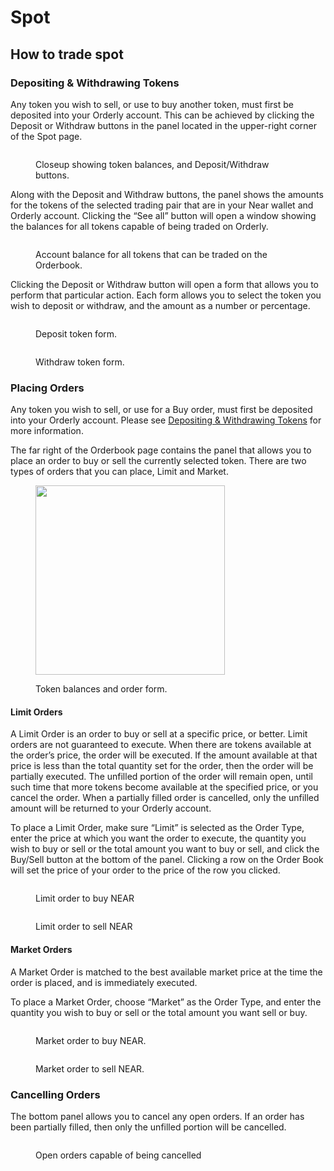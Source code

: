 # Spot

## How to trade spot

### Depositing & Withdrawing Tokens

Any token you wish to sell, or use to buy another token, must first be deposited into your Orderly account. This can be achieved by clicking the Deposit or Withdraw buttons in the panel located in the upper-right corner of the Spot page.

<figure><img src="../../../.gitbook/assets/orderly_06_balances.png" alt=""><figcaption><p>Closeup showing token balances, and Deposit/Withdraw buttons. </p></figcaption></figure>

Along with the Deposit and Withdraw buttons, the panel shows the amounts for the tokens of the selected trading pair that are in your Near wallet and Orderly account. Clicking the “See all” button will open a window showing the balances for all tokens capable of being traded on Orderly.

<figure><img src="../../../.gitbook/assets/orderly_06b_all_balances.png" alt=""><figcaption><p>Account balance for all tokens that can be traded on the Orderbook.</p></figcaption></figure>

Clicking the Deposit or Withdraw button will open a form that allows you to perform that particular action. Each form allows you to select the token you wish to deposit or withdraw, and the amount as a number or percentage.

<div>

<figure><img src="../../../.gitbook/assets/orderly_07a_depositnear.png" alt=""><figcaption><p>Deposit token form.</p></figcaption></figure>

 

<figure><img src="../../../.gitbook/assets/orderly_07b_withdrawusdc.png" alt=""><figcaption><p>Withdraw token form.</p></figcaption></figure>

</div>

### Placing Orders

Any token you wish to sell, or use for a Buy order, must first be deposited into your Orderly account. Please see [Depositing & Withdrawing Tokens](spot.md#depositing-and-withdrawing-tokens) for more information.

The far right of the Orderbook page contains the panel that allows you to place an order to buy or sell the currently selected token. There are two types of orders that you can place, Limit and Market.

<figure><img src="../../../.gitbook/assets/order.png" alt="" width="303"><figcaption><p>Token balances and order form.</p></figcaption></figure>

#### Limit Orders

A Limit Order is an order to buy or sell at a specific price, or better. Limit orders are not guaranteed to execute. When there are tokens available at the order’s price, the order will be executed. If the amount available at that price is less than the total quantity set for the order, then the order will be partially executed. The unfilled portion of the order will remain open, until such time that more tokens become available at the specified price, or you cancel the order. When a partially filled order is cancelled, only the unfilled amount will be returned to your Orderly account.

To place a Limit Order, make sure “Limit” is selected as the Order Type, enter the price at which you want the order to execute, the quantity you wish to buy or sell or the total amount you want to buy or sell, and click the Buy/Sell button at the bottom of the panel. Clicking a row on the Order Book will set the price of your order to the price of the row you clicked.

<div>

<figure><img src="../../../.gitbook/assets/limit order to buy.png" alt=""><figcaption><p>Limit order to buy NEAR</p></figcaption></figure>

 

<figure><img src="../../../.gitbook/assets/limit order to sell.png" alt=""><figcaption><p>Limit order to sell NEAR</p></figcaption></figure>

</div>

#### Market Orders

A Market Order is matched to the best available market price at the time the order is placed, and is immediately executed.

To place a Market Order, choose “Market” as the Order Type, and enter the quantity  you wish to buy or sell or the total amount you want sell or buy.

<div>

<figure><img src="../../../.gitbook/assets/market buy.png" alt=""><figcaption><p>Market order to buy NEAR.</p></figcaption></figure>

 

<figure><img src="../../../.gitbook/assets/market sell.png" alt=""><figcaption><p>Market order to sell NEAR.</p></figcaption></figure>

</div>

### Cancelling Orders

The bottom panel allows you to cancel any open orders. If an order has been partially filled, then only the unfilled portion will be cancelled.

<figure><img src="../../../.gitbook/assets/orderly_11_currentorders.png" alt=""><figcaption><p>Open orders capable of being cancelled </p></figcaption></figure>
